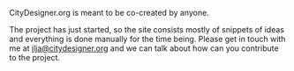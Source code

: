 CityDesigner.org is meant to be co-created by anyone.

The project has just started, so the site consists mostly of snippets of ideas and everything is done manually for the time being. Please get in touch with me at [ilja@citydesigner.org](mailto:ilja@citydesigner.org) and we can talk about how can you contribute to the project.
